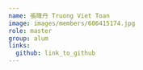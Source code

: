 ```yaml
---
name: 張暐丹 Truong Viet Toan 
image: images/members/606415174.jpg 
role: master
group: alum
links:
  github: link_to_github 
---
```

